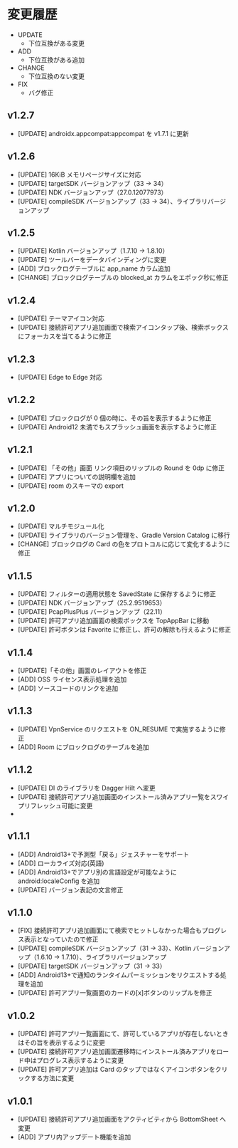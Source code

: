 # 変更履歴

- UPDATE
  - 下位互換がある変更
- ADD
  - 下位互換がある追加
- CHANGE
  - 下位互換のない変更
- FIX
  - バグ修正

## v1.2.7

- [UPDATE] androidx.appcompat:appcompat を v1.7.1 に更新

## v1.2.6

- [UPDATE] 16KiB メモリページサイズに対応
- [UPDATE] targetSDK バージョンアップ（33 → 34）
- [UPDATE] NDK バージョンアップ（27.0.12077973）
- [UPDATE] compileSDK バージョンアップ（33 → 34）、ライブラリバージョンアップ

## v1.2.5

- [UPDATE] Kotlin バージョンアップ（1.7.10 → 1.8.10）
- [UPDATE] ツールバーをデータバインディングに変更
- [ADD] ブロックログテーブルに app_name カラム追加
- [CHANGE] ブロックログテーブルの blocked_at カラムをエポック秒に修正

## v1.2.4

- [UPDATE] テーマアイコン対応
- [UPDATE] 接続許可アプリ追加画面で検索アイコンタップ後、検索ボックスにフォーカスを当てるように修正

## v1.2.3

- [UPDATE] Edge to Edge 対応

## v1.2.2

- [UPDATE] ブロックログが 0 個の時に、その旨を表示するように修正
- [UPDATE] Android12 未満でもスプラッシュ画面を表示するように修正

## v1.2.1

- [UPDATE] 「その他」画面 リンク項目のリップルの Round を 0dp に修正
- [UPDATE] アプリについての説明欄を追加
- [UPDATE] room のスキーマの export

## v1.2.0

- [UPDATE] マルチモジュール化
- [UPDATE] ライブラリのバージョン管理を、Gradle Version Catalog に移行
- [CHANGE] ブロックログの Card の色をプロトコルに応じて変化するように修正

## v1.1.5

- [UPDATE] フィルターの適用状態を SavedState に保存するように修正
- [UPDATE] NDK バージョンアップ（25.2.9519653）
- [UPDATE] PcapPlusPlus バージョンアップ（22.11）
- [UPDATE] 許可アプリ追加画面の検索ボックスを TopAppBar に移動
- [UPDATE] 許可ボタンは Favorite に修正し、許可の解除も行えるように修正

## v1.1.4

- [UPDATE]「その他」画面のレイアウトを修正
- [ADD] OSS ライセンス表示処理を追加
- [ADD] ソースコードのリンクを追加

## v1.1.3

- [UPDATE] VpnService のリクエストを ON_RESUME で実施するように修正
- [ADD] Room にブロックログのテーブルを追加

## v1.1.2

- [UPDATE] DI のライブラリを Dagger Hilt へ変更
- [UPDATE] 接続許可アプリ追加画面のインストール済みアプリ一覧をスワイプリフレッシュ可能に変更
-

## v1.1.1

- [ADD] Android13+で予測型「戻る」ジェスチャーをサポート
- [ADD] ローカライズ対応(英語)
- [ADD] Android13+でアプリ別の言語設定が可能なように android:localeConfig を追加
- [UPDATE] バージョン表記の文言修正

## v1.1.0

- [FIX] 接続許可アプリ追加画面にて検索でヒットしなかった場合もプログレス表示となっていたので修正
- [UPDATE] compileSDK バージョンアップ（31 → 33）、Kotlin バージョンアップ（1.6.10 → 1.7.10）、ライブラリバージョンアップ
- [UPDATE] targetSDK バージョンアップ（31 → 33）
- [ADD] Android13+で通知のランタイムパーミッションをリクエストする処理を追加
- [UPDATE] 許可アプリ一覧画面のカードの[x]ボタンのリップルを修正

## v1.0.2

- [UPDATE] 許可アプリ一覧画面にて、許可しているアプリが存在しないときはその旨を表示するように変更
- [UPDATE] 接続許可アプリ追加画面遷移時にインストール済みアプリをロード中はプログレス表示するように変更
- [UPDATE] 許可アプリ追加は Card のタップではなくアイコンボタンをクリックする方法に変更

## v1.0.1

- [UPDATE] 接続許可アプリ追加画面をアクティビティから BottomSheet へ変更
- [ADD] アプリ内アップデート機能を追加
